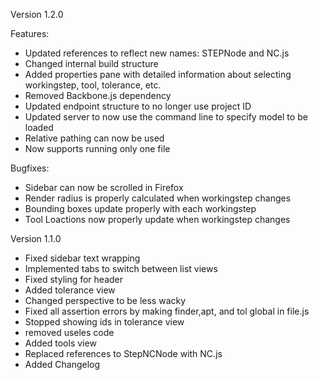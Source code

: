 Version 1.2.0

Features:

- Updated references to reflect new names: STEPNode and NC.js
- Changed internal build structure
- Added properties pane with detailed information about selecting workingstep, tool, tolerance, etc.
- Removed Backbone.js dependency
- Updated endpoint structure to no longer use project ID
- Updated server to now use the command line to specify model to be loaded
- Relative pathing can now be used
- Now supports running only one file

Bugfixes:

- Sidebar can now be scrolled in Firefox
- Render radius is properly calculated when workingstep changes
- Bounding boxes update properly with each workingstep
- Tool Loactions now properly update when workingstep changes

Version 1.1.0

- Fixed sidebar text wrapping
- Implemented tabs to switch between list views
- Fixed styling for header
- Added tolerance view
- Changed perspective to be less wacky
- Fixed all assertion errors by making finder,apt, and tol global in file.js
- Stopped showing ids in tolerance view
- removed useles code
- Added tools view
- Replaced references to StepNCNode with NC.js
- Added Changelog
